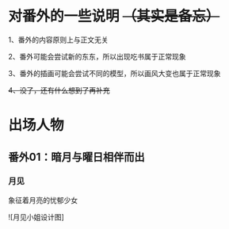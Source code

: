 # 对番外的一些说明 ~~（其实是备忘）~~

1、番外的内容原则上与正文无关

2、番外可能会尝试新的东东，所以出现吃书属于正常现象

3、番外的插画可能会尝试不同的模型，所以画风大变也属于正常现象

~~4、没了，还有什么想到了再补充~~

# 出场人物

## 番外01：暗月与曜日相伴而出

### 月见

象征着月亮的忧郁少女

![月见小姐设计图]